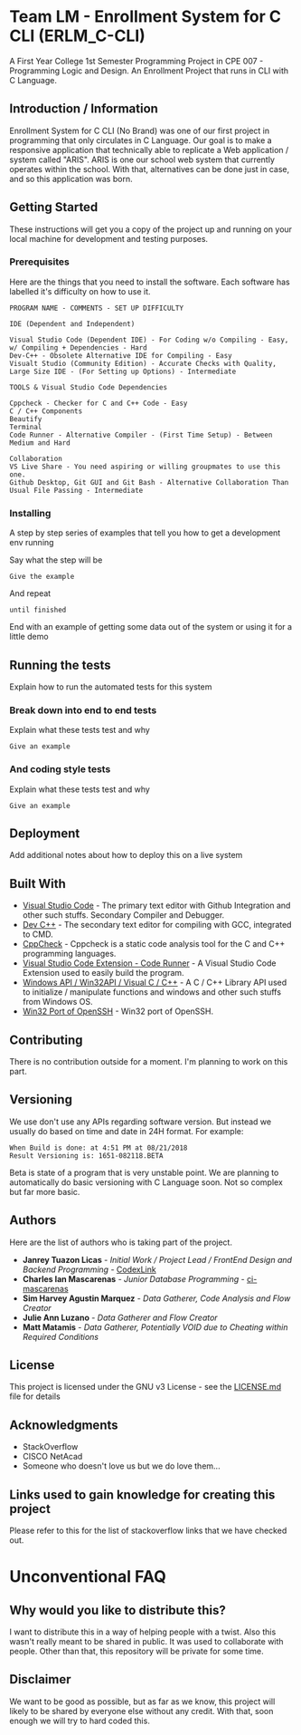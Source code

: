 # Team LM - Enrollment System for C CLI (ERLM_C-CLI)
A First Year College 1st Semester Programming Project in CPE 007 - Programming Logic and Design.
An Enrollment Project that runs in CLI with C Language.

## Introduction / Information
Enrollment System for C CLI (No Brand) was one of our first project in programming that only circulates in C Language. Our goal is to make a responsive application that technically able to replicate a Web application / system called "ARIS". ARIS is one our school web system that currently operates within the school. With that, alternatives can be done just in case, and so this application was born.

## Getting Started

These instructions will get you a copy of the project up and running on your local machine for development and testing purposes. 

### Prerequisites

Here are the things that you need to install the software. Each software has labelled it's difficulty on how to use it.

```
PROGRAM NAME - COMMENTS - SET UP DIFFICULTY

IDE (Dependent and Independent)

Visual Studio Code (Dependent IDE) - For Coding w/o Compiling - Easy, w/ Compiling + Dependencies - Hard
Dev-C++ - Obsolete Alternative IDE for Compiling - Easy
Visualt Studio (Community Edition) - Accurate Checks with Quality, Large Size IDE - (For Setting up Options) - Intermediate

TOOLS & Visual Studio Code Dependencies

Cppcheck - Checker for C and C++ Code - Easy
C / C++ Components
Beautify
Terminal
Code Runner - Alternative Compiler - (First Time Setup) - Between Medium and Hard

Collaboration
VS Live Share - You need aspiring or willing groupmates to use this one.
Github Desktop, Git GUI and Git Bash - Alternative Collaboration Than Usual File Passing - Intermediate

```

### Installing

A step by step series of examples that tell you how to get a development env running

Say what the step will be

```
Give the example
```

And repeat

```
until finished
```

End with an example of getting some data out of the system or using it for a little demo

## Running the tests

Explain how to run the automated tests for this system

### Break down into end to end tests

Explain what these tests test and why

```
Give an example
```

### And coding style tests

Explain what these tests test and why

```
Give an example
```

## Deployment

Add additional notes about how to deploy this on a live system

## Built With

* [Visual Studio Code](https://code.visualstudio.com/) - The primary text editor with Github Integration and other such stuffs. Secondary Compiler and Debugger.
* [Dev C++](http://www.bloodshed.net/devcpp.html) - The secondary text editor for compiling with GCC, integrated to CMD.
* [CppCheck](http://cppcheck.sourceforge.net/) - Cppcheck is a static code analysis tool for the C and C++ programming languages.
* [Visual Studio Code Extension - Code Runner](https://github.com/formulahendry/vscode-code-runner) - A Visual Studio Code Extension used to easily build the program.
* [Windows API / Win32API / Visual C / C++](https://docs.microsoft.com/en-us/windows/desktop/apiindex/windows-api-list) - A C / C++ Library API used to initialize / manipulate functions and windows and other such stuffs from Windows OS.
* [Win32 Port of OpenSSH](https://github.com/PowerShell/Win32-OpenSSH) - Win32 port of OpenSSH.

## Contributing

There is no contribution outside for a moment. I'm planning to work on this part.

## Versioning

We use don't use any APIs regarding software version. But instead we usually do based on time and date in 24H format. For example:
```
When Build is done: at 4:51 PM at 08/21/2018
Result Versioning is: 1651-082118.BETA
```
Beta is state of a program that is very unstable point.
We are planning to automatically do basic versioning with C Language soon. Not so complex but far more basic.

## Authors

Here are the list of authors who is taking part of the project.

* **Janrey Tuazon Licas** - *Initial Work / Project Lead / FrontEnd Design and Backend Programming* - [CodexLink](https://github.com/CodexLink)
* **Charles Ian Mascarenas** - *Junior Database Programming* - [ci-mascarenas](https://github.com/ci-mascarenas)
* **Sim Harvey Agustin Marquez** - *Data Gatherer, Code Analysis and Flow Creator*
* **Julie Ann Luzano** - *Data Gatherer and Flow Creator*
* **Matt Matamis** - *Data Gatherer, Potentially VOID due to Cheating within Required Conditions*

## License

This project is licensed under the GNU v3 License - see the [LICENSE.md](https://github.com/CodexLink/Project_5MES_C/blob/master/README.md) file for details

## Acknowledgments

* StackOverflow
* CISCO NetAcad
* Someone who doesn't love us but we do love them...

## Links used to gain knowledge for creating this project
Please refer to this for the list of stackoverflow links that we have checked out.
# Unconventional FAQ

## Why would you like to distribute this?
I want to distribute this in a way of helping people with a twist. Also this wasn't really meant to be shared in public. It was used to collaborate with people. Other than that, this repository will be private for some time.

## Disclaimer
We want to be good as possible, but as far as we know, this project will likely to be shared by everyone else without any credit. With that, soon enough we will try to hard coded this.
